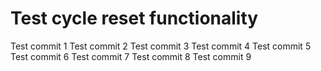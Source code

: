 # Test cycle reset functionality
Test commit 1
Test commit 2
Test commit 3
Test commit 4
Test commit 5
Test commit 6
Test commit 7
Test commit 8
Test commit 9
